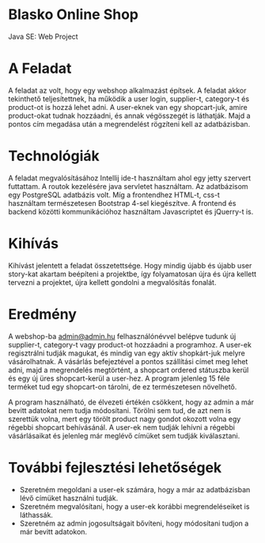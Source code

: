 # Blasko Online Shop

Java SE: Web Project

# A Feladat

A feladat az volt, hogy egy webshop alkalmazást építsek. A feladat akkor tekinthető teljesítettnek, ha működik a user login,
 supplier-t, category-t és product-ot is hozzá lehet adni. A user-eknek van egy shopcart-juk, amire product-okat tudnak hozzáadni,
 és annak végösszegét is láthatják. Majd a pontos cím megadása után a megrendelést rögzíteni kell az adatbázisban.

# Technológiák

A feladat megvalósításához Intellij ide-t használtam ahol egy jetty szervert futtattam. A routok kezelésére java servletet használtam.
Az adatbázisom egy PostgreSQL adatbázis volt. Míg a frontendhez HTML-t, css-t használtam természetesen Bootstrap 4-sel kiegészítve.
A frontend és backend közötti kommunikációhoz használtam Javascriptet és jQuerry-t is.

# Kihívás

Kihívást jelentett a feladat összetettsége. Hogy mindig újabb és újabb user story-kat akartam beépíteni a projektbe, így folyamatosan
 újra és újra kellett tervezni a projektet, újra kellett gondolni a megvalósítás fonalát.
 
# Eredmény

A webshop-ba admin@admin.hu felhasználónévvel belépve tudunk új supplier-t, category-t vagy product-ot hozzáadni a programhoz. A user-ek 
regisztrálni tudják magukat, és mindig van egy aktív shopkárt-juk melyre vásárolhatnak. A vásárlás befejeztével a pontos szállítási címet
meg lehet adni, majd a megrendelés megtörtént, a shopcart ordered státuszba kerül és egy új üres shopcart-kerül a user-hez. A program jelenleg
15 féle terméket tud egy shopcart-on tárolni, de ez természetesen növelhető. 

A program használható, de élvezeti értékén csökkent, hogy az admin a már bevitt adatokat nem tudja módosítani. Törölni sem tud, de azt nem is szerettük volna,
mert egy törölt product nagy gondot okozott volna egy régebbi shopcart behívásánál. A user-ek nem tudják lehívni a régebbi vásárlásaikat és jelenleg már meglévő
címüket sem tudják kiválasztani.

# További fejlesztési lehetőségek

- Szeretném megoldani a user-ek számára, hogy a már az adatbázisban lévő címüket használni tudják.
- Szeretném megvalósítani, hogy a user-ek korábbi megrendeléseiket is láthassák.
- Szeretném az admin jogosultságait bővíteni, hogy módosítani tudjon a már bevitt adatokon.
 
